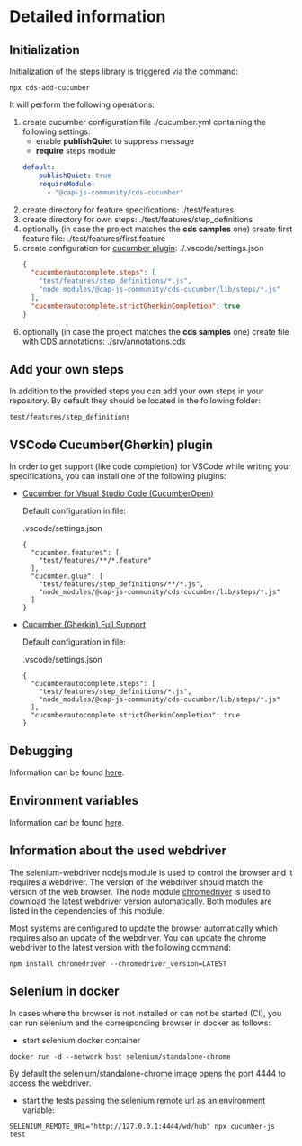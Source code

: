 # Detailed information

## Initialization

Initialization of the steps library is triggered via the command:
```
npx cds-add-cucumber
```

It will perform the following operations:
1. create cucumber configuration file ./cucumber.yml containing the following settings:
    - enable **publishQuiet** to suppress message
    - **require** steps module
    ```yaml
    default:
        publishQuiet: true
        requireModule:
          - "@cap-js-community/cds-cucumber"
    ```
1. create directory for feature specifications: ./test/features
1. create directory for own steps: ./test/features/step_definitions
1. optionally (in case the project matches the **cds samples** one) create first feature file: ./test/features/first.feature
1. create configuration for [cucumber plugin](#vscode-cucumbergherkin-plugin): ./.vscode/settings.json
    ```json
    {
      "cucumberautocomplete.steps": [
        "test/features/step_definitions/*.js",
        "node_modules/@cap-js-community/cds-cucumber/lib/steps/*.js"
      ],
      "cucumberautocomplete.strictGherkinCompletion": true
    }
    ```
1. optionally (in case the project matches the **cds samples** one) create file with CDS annotations: ./srv/annotations.cds

## Add your own steps

In addition to the provided steps you can add your own steps in your repository.
By default they should be located in the following folder:

```
test/features/step_definitions
```

## VSCode Cucumber(Gherkin) plugin

In order to get support (like code completion) for VSCode while writing your specifications, you can install one of the following plugins:

* [Cucumber for Visual Studio Code (CucumberOpen)](https://open-vsx.org/extension/CucumberOpen/cucumber-official)

  Default configuration in file:

  .vscode/settings.json

  ```
  {
    "cucumber.features": [
      "test/features/**/*.feature"
    ],
    "cucumber.glue": [
      "test/features/step_definitions/**/*.js",
      "node_modules/@cap-js-community/cds-cucumber/lib/steps/*.js"
    ]
  }
  ```

* [Cucumber (Gherkin) Full Support](https://marketplace.visualstudio.com/items?itemName=alexkrechik.cucumberautocomplete)


  Default configuration in file:

  .vscode/settings.json

  ```
  {
    "cucumberautocomplete.steps": [
      "test/features/step_definitions/*.js",
      "node_modules/@cap-js-community/cds-cucumber/lib/steps/*.js"
    ],
    "cucumberautocomplete.strictGherkinCompletion": true
  }
  ```


## Debugging

Information can be found [here](DEBUGGING.md).

## Environment variables

Information can be found [here](ENV.md).

## Information about the used webdriver

The selenium-webdriver nodejs module is used to control the browser and it requires a webdriver. The version of the webdriver should match the version of the web browser. The node module [chromedriver](https://www.npmjs.com/package/chromedriver) is used to download the latest webdriver version automatically. Both modules are listed in the dependencies of this module.

Most systems are configured to update the browser automatically which requires also an update of the webdriver.
You can update the chrome webdriver to the latest version with the following command:
```
npm install chromedriver --chromedriver_version=LATEST
```

## Selenium in docker

In cases where the browser is not installed or can not be started (CI),
you can run selenium and the corresponding browser in docker as follows:

- start selenium docker container

```
docker run -d --network host selenium/standalone-chrome
```

By default the selenium/standalone-chrome image opens the port 4444 to access the webdriver.

- start the tests passing the selenium remote url as an environment variable:

```
SELENIUM_REMOTE_URL="http://127.0.0.1:4444/wd/hub" npx cucumber-js test
```
